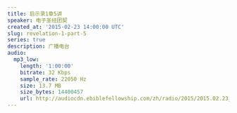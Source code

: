 ```yaml
---
title: 启示录1章5讲
speaker: 电子圣经团契
created_at: '2015-02-23 14:00:00 UTC'
slug: revelation-1-part-5
series: true
description: 广播电台
audio:
  mp3_low:
    length: '1:00:00'
    bitrate: 32 Kbps
    sample_rate: 22050 Hz
    size: 13.7 MB
    size_bytes: 14400457
    url: http://audiocdn.ebiblefellowship.com/zh/radio/2015/2015.02.23_EBF_-_Revelation_1_Part_5.mp3
---
```

